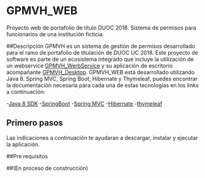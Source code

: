 # GPMVH_WEB
Proyecto web de portafolio de titulo DUOC 2018. Sistema de permisos para funcionarios de una institución ficticia.

##Descripción
GPMVH es un sistema de gestión de permisos desarrollado para el ramo de portafolio de titulación de DUOC UC 2018. Este proyecto de software es parte de un ecosistema integrado que incluye la utilización de un webservice [GPMVH_WerbService](https://github.com/SalviGG/GPVMH_WEBSERVICE) y su aplicación de escritorio acompañante [GPMVH_Desktop](https://github.com/SalviGG/GPVMH_DESKTOP). 
GPMVH_WEB está desarrollado utilizando Java 8. Spring MVC, Spring Boot, Hibernate y Thymeleaf, puedes encontrar la documentación necesaria para cada una de estas tecnologias en los links a continuación:

-[Java 8 SDK](https://www.oracle.com/technetwork/java/javase/documentation/index.html)
-[SpringBoot](https://spring.io/projects/spring-boot)
-[Spring MVC](https://docs.spring.io/spring/docs/current/spring-framework-reference/web.html)
-[Hibernate](http://hibernate.org/)
-[thymeleaf](https://www.thymeleaf.org/)


## Primero pasos
Las indicaciones a continuación te ayudaran a descargar, instalar y ejecutar la aplicación. 

##Pre requisitos

##(En proceso de construcción)


